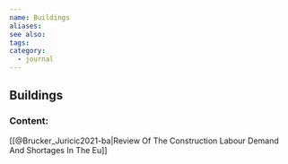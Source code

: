 ```yaml
---
name: Buildings
aliases:
see also:
tags:
category:
  - journal
---
```


## Buildings

### Content:
[[@Brucker_Juricic2021-ba|Review Of The Construction Labour Demand And Shortages In The Eu]]
